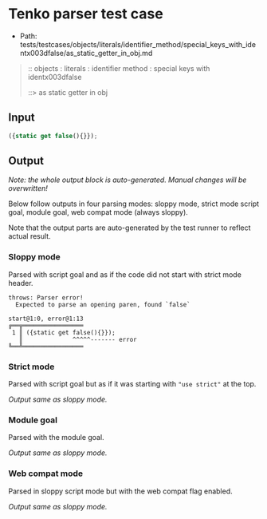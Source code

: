 # Tenko parser test case

- Path: tests/testcases/objects/literals/identifier_method/special_keys_with_identx003dfalse/as_static_getter_in_obj.md

> :: objects : literals : identifier method : special keys with identx003dfalse
>
> ::> as static getter in obj

## Input

`````js
({static get false(){}});
`````

## Output

_Note: the whole output block is auto-generated. Manual changes will be overwritten!_

Below follow outputs in four parsing modes: sloppy mode, strict mode script goal, module goal, web compat mode (always sloppy).

Note that the output parts are auto-generated by the test runner to reflect actual result.

### Sloppy mode

Parsed with script goal and as if the code did not start with strict mode header.

`````
throws: Parser error!
  Expected to parse an opening paren, found `false`

start@1:0, error@1:13
╔══╦═════════════════
 1 ║ ({static get false(){}});
   ║              ^^^^^------- error
╚══╩═════════════════

`````

### Strict mode

Parsed with script goal but as if it was starting with `"use strict"` at the top.

_Output same as sloppy mode._

### Module goal

Parsed with the module goal.

_Output same as sloppy mode._

### Web compat mode

Parsed in sloppy script mode but with the web compat flag enabled.

_Output same as sloppy mode._
